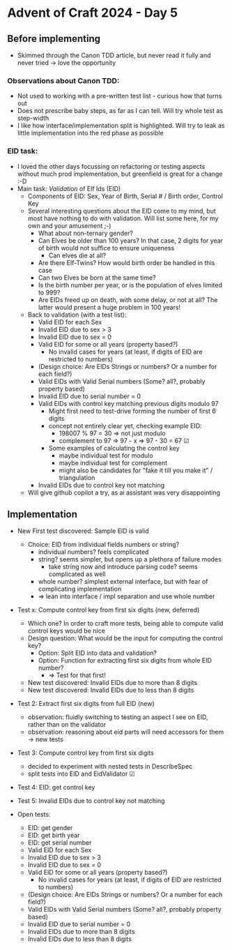 # Advent of Craft 2024 - Day 5

## Before implementing

- Skimmed through the Canon TDD article, but never read it fully and never tried -> love the opportunity

### Observations about Canon TDD:
- Not used to working with a pre-written test list - curious how that turns out
- Does not prescribe baby steps, as far as I can tell. Will try whole test as step-width
- I like how interface/implementation split is highlighted. Will try to leak as little implementation into the red phase as possible

### EID task:
- I loved the other days focussing on refactoring or testing aspects without much prod implementation, but greenfield is great for a change :-D
- Main task: *Validation* of Elf Ids (EID)
  - Components of EID: Sex, Year of Birth, Serial # / Birth order, Control Key
  - Several interesting questions about the EID come to my mind, but most have nothing to do with validation. Will list some here, for my own and your amusement ;-)
    - What about non-ternary gender?
    - Can Elves be older than 100 years? In that case, 2 digits for year of birth would not suffice to ensure uniqueness
      - Can elves die at all? 
    - Are there Elf-Twins? How would birth order be handled in this case
    - Can two Elves be born at the same time?
    - Is the birth number per year, or is the population of elves limited to 999?
    - Are EIDs freed up on death, with some delay, or not at all? The latter would present a huge problem in 100 years!
  - Back to validation (with a test list):
    - Valid EID for each Sex
    - Invalid EID due to sex > 3
    - Invalid EID due to sex = 0
    - Valid EID for some or all years (property based?)
      - No invalid cases for years (at least, if digits of EID are restricted to numbers)
    - (Design choice: Are EIDs Strings or numbers? Or a number for each field?)
    - Valid EIDs with Valid Serial numbers (Some? all?, probably property based)
    - Invalid EID due to serial number = 0
    - Valid EIDs with control key matching previous digits modulo 97
      - Might first need to test-drive forming the number of first 6 digits
      - concept not entirely clear yet, checking example EID:
        - 198007 % 97 = 30 => not just modulo
        - complement to 97 => 97 - x => 97 - 30 = 67 ☑
      - Some examples of calculating the control key
        - maybe individual test for modulo 
        - maybe individual test for complement
        - might also be candidates for "fake it till you make it" / triangulation
    - Invalid EIDs due to control key not matching
  - Will give github copilot a try, as ai assistant was very disappointing

## Implementation

- New First test discovered: Sample EID is valid
  - Choice: EID from individual fields numbers or string?
    - individual numbers? feels complicated
    - string? seems simpler, but opens up a plethora of failure modes
      - take string now and introduce parsing code? seems complicated as well
    - whole number? simplest external interface, but with fear of complicating implementation
    - => lean into interface / impl separation and use whole number
- Test x: Compute control key from first six digits (new, deferred)
  - Which one? In order to craft more tests, being able to compute valid control keys would be nice
  - Design question: What would be the input for computing the control key?
    - Option: Split EID into data and validation?
    - Option: Function for extracting first six digits from whole EID number?
      - => Test for that first!
  - New test discovered: Invalid EIDs due to more than 8 digits
  - New test discovered: Invalid EIDs due to less than 8 digits
- Test 2: Extract first six digits from full EID (new)
  - observation: fluidly switching to testing an aspect I see on EID, rather than on the validator
  - observation: reasoning about eid parts will need accessors for them -> new tests
- Test 3: Compute control key from first six digits
  - decided to experiment with nested tests in DescribeSpec
  - split tests into EID and EidValidator ☑
- Test 4: EID: get control key
- Test 5: Invalid EIDs due to control key not matching

- Open tests:
  - EID: get gender
  - EID: get birth year
  - EID: get serial number
  - Valid EID for each Sex
  - Invalid EID due to sex > 3
  - Invalid EID due to sex = 0
  - Valid EID for some or all years (property based?)
    - No invalid cases for years (at least, if digits of EID are restricted to numbers)
  - (Design choice: Are EIDs Strings or numbers? Or a number for each field?)
  - Valid EIDs with Valid Serial numbers (Some? all?, probably property based)
  - Invalid EID due to serial number = 0
  - Invalid EIDs due to more than 8 digits
  - Invalid EIDs due to less than 8 digits
